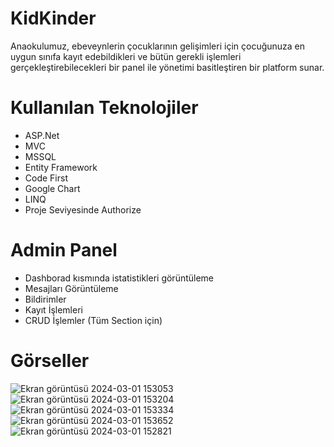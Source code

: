 # KidKinder
Anaokulumuz, ebeveynlerin çocuklarının gelişimleri için çocuğunuza en uygun sınıfa kayıt edebildikleri ve bütün gerekli işlemleri gerçekleştirebilecekleri bir panel ile yönetimi basitleştiren bir platform sunar.
# Kullanılan Teknolojiler
* ASP.Net
* MVC
* MSSQL
* Entity Framework
* Code First
* Google Chart
* LINQ
* Proje Seviyesinde Authorize
# Admin Panel
* Dashborad kısmında istatistikleri görüntüleme
* Mesajları Görüntüleme
* Bildirimler
* Kayıt İşlemleri
* CRUD İşlemler (Tüm Section için)
# Görseller
![Ekran görüntüsü 2024-03-01 153053](https://github.com/yucesefa/KidKinder/assets/48711705/67683e75-9949-449a-a7ce-96398763a30a)
![Ekran görüntüsü 2024-03-01 153204](https://github.com/yucesefa/KidKinder/assets/48711705/119ef0f5-e272-4a5e-a776-435a42defb74)
![Ekran görüntüsü 2024-03-01 153334](https://github.com/yucesefa/KidKinder/assets/48711705/22cb482d-9c54-4c66-a9dc-2cb671714889)
![Ekran görüntüsü 2024-03-01 153652](https://github.com/yucesefa/KidKinder/assets/48711705/749c95b8-23d1-436f-aeae-d63e167c90f9)
![Ekran görüntüsü 2024-03-01 152821](https://github.com/yucesefa/KidKinder/assets/48711705/52741296-183d-4b35-aac1-9faba97b64ff)
